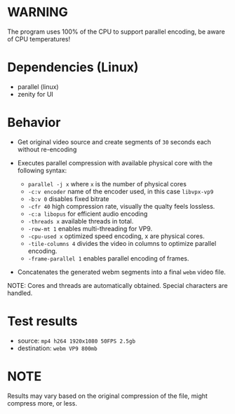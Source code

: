 # WARNING

The program uses 100% of the CPU to support parallel encoding, be aware of CPU temperatures!

# Dependencies (Linux)
- parallel (linux)
- zenity for UI

# Behavior

- Get original video source and create segments of `30` seconds each without re-encoding
  
- Executes parallel compression with available physical core with the following syntax:
  - `parallel -j x`     where `x` is the number of physical cores
  - `-c:v encoder`      name of the encoder used, in this case `libvpx-vp9`
  - `-b:v 0`            disables fixed bitrate
  - `-cfr 40`           high compression rate, visually the qualty feels lossless.
  - `-c:a libopus`      for efficient audio encoding
  - `-threads x`        available threads in total.
  - `-row-mt 1`         enables multi-threading for VP9.
  - `-cpu-used x`       optimized speed encoding, x are physical cores.
  - `-tile-columns 4`   divides the video in columns to optimize parallel encoding.
  - `-frame-parallel 1` enables parallel encoding of frames.
  
- Concatenates the generated webm segments into a final `webm` video file.

NOTE: Cores and threads are automatically obtained. Special characters are handled.

# Test results

- source: `mp4 h264 1920x1080 50FPS 2.5gb`
- destination: `webm VP9 800mb`

# NOTE
Results may vary based on the original compression of the file, might compress more, or less.
